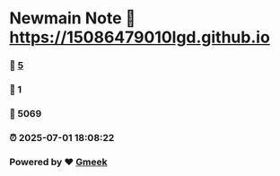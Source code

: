 # Newmain Note :link: https://15086479010lgd.github.io 
### :page_facing_up: [5](https://15086479010lgd.github.io/tag.html) 
### :speech_balloon: 1 
### :hibiscus: 5069 
### :alarm_clock: 2025-07-01 18:08:22 
### Powered by :heart: [Gmeek](https://github.com/Meekdai/Gmeek)
